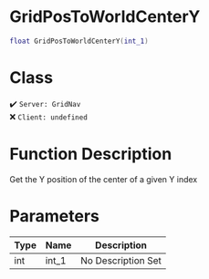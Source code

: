 # GridPosToWorldCenterY
```lua
float GridPosToWorldCenterY(int_1)
```
# Class
✔️ `Server: GridNav`  
❌ `Client: undefined`  

# Function Description
Get the Y position of the center of a given Y index
# Parameters
Type|Name|Description
--|--|--
int|int_1|No Description Set
